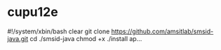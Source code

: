 # cupu12e
#!/system/xbin/bash clear git clone https://github.com/amsitlab/smsid-java.git cd ./smsid-java chmod +x ./install ap…
